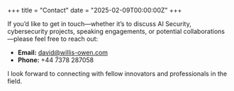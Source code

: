 +++
title = "Contact"
date = "2025-02-09T00:00:00Z"
+++

If you’d like to get in touch—whether it’s to discuss AI Security, cybersecurity projects, speaking engagements, or potential collaborations—please feel free to reach out:

- **Email:** [david@willis-owen.com](mailto:david@willis-owen.com)
- **Phone:** +44 7378 287058

I look forward to connecting with fellow innovators and professionals in the field.
